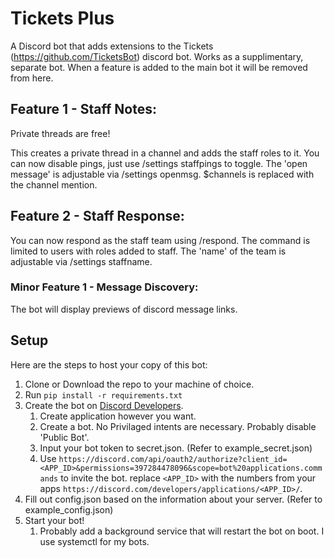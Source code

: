 # Tickets Plus
A Discord bot that adds extensions to the Tickets (https://github.com/TicketsBot) discord bot.
Works as a supplimentary, separate bot.
When a feature is added to the main bot it will be removed from here.
 
## Feature 1 - Staff Notes:
Private threads are free!

This creates a private thread in a channel and adds the staff roles to it.
You can now disable pings, just use /settings staffpings to toggle.
The 'open message' is adjustable via /settings openmsg. $channels is replaced with the channel mention.

## Feature 2 - Staff Response:
You can now respond as the staff team using /respond.
The command is limited to users with roles added to staff.
The 'name' of the team is adjustable via /settings staffname.

### Minor Feature 1 - Message Discovery:
The bot will display previews of discord message links.

## Setup
 Here are the steps to host your copy of this bot:
1. Clone or Download the repo to your machine of choice.
2. Run `pip install -r requirements.txt`
3. Create the bot on [Discord Developers](https://discord.com/developers/applications).
    1. Create application however you want.
    2. Create a bot. No Privilaged intents are necessary. Probably disable 'Public Bot'.
    3. Input your bot token to secret.json. (Refer to example_secret.json)
    4. Use `https://discord.com/api/oauth2/authorize?client_id=<APP_ID>&permissions=397284478096&scope=bot%20applications.commands` to invite the bot. replace `<APP_ID>` with the numbers from your apps `https://discord.com/developers/applications/<APP_ID>/`.
4. Fill out config.json based on the information about your server. (Refer to example_config.json)
5. Start your bot!
    1. Probably add a background service that will restart the bot on boot. I use systemctl for my bots.
